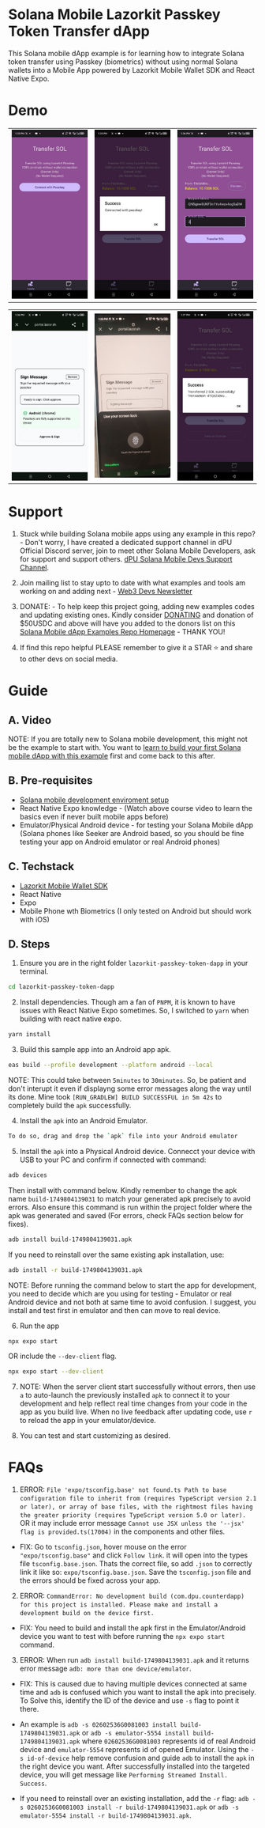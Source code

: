 # Solana Mobile Lazorkit Passkey Token Transfer dApp

This Solana mobile dApp example is for learning how to integrate Solana token transfer using Passkey (biometrics) without using normal Solana wallets into a Mobile App powered by Lazorkit Mobile Wallet SDK and React Native Expo.


# Demo
<table>
  <tr>
    <td align="center">
      <img src="./images/v1/screenshot1.jpg" alt="Screenshot 1" width=300 />
    </td>
    <td align="center">
      <img src="./images/v1/screenshot2.jpg" alt="Screenshot 2" width=300 />
    </td>
    <td align="center">
      <img src="./images/v1/screenshot3.jpg" alt="Screenshot 3" width=300 />
    </td>
  </tr>
</table>
<table>
  <tr>
    <td align="center">
      <img src="./images/v1/screenshot4.jpg" alt="Screenshot 1" width=300 />
    </td>
    <td align="center">
      <img src="./images/v1/screenshot5.jpg" alt="Screenshot 2" width=300 />
    </td>
    <td align="center">
      <img src="./images/v1/screenshot6.jpg" alt="Screenshot 3" width=300 />
    </td>
  </tr>
</table>


# Support
1. Stuck while building Solana mobile apps using any example in this repo? - Don't worry, I have created a dedicated support channel in dPU Official Discord server, join to meet other Solana Mobile Developers, ask for support and support others. [dPU Solana Mobile Devs Support Channel](https://dProgrammingUniversity.com/discord).

2. Join mailing list to stay upto to date with what examples and tools am working on and adding next - [Web3 Devs Newsletter](https://dprogramminguniversity.com/newsletter)

3. DONATE: - To help keep this project going, adding new examples codes and updating existing ones. Kindly consider [DONATING](https://dprogrammingUniversity.com/donation) and donation of $50USDC and above will have you added to the donors list on this [Solana Mobile dApp Examples Repo Homepage](https://github.com/dProgrammingUniversity/solana-mobile-dapp-examples) - THANK YOU!

4. If find this repo helpful PLEASE remember to give it a STAR ⭐️ and share to other devs on social media.


# Guide

## A. Video


NOTE: If you are totally new to Solana mobile development, this might not be the example to start with. You want to [learn to build your first Solana mobile dApp with this example](https://github.com/dProgrammingUniversity/solana-mobile-dapp-examples/tree/main/first-mobile-dapp) first and come back to this after.

## B. Pre-requisites 
- [Solana mobile development enviroment setup](https://docs.solanamobile.com/developers/development-setup)
- React Native Expo knowledge - (Watch above course video to learn the basics even if never built mobile apps before)
- Emulator/Physical Android device - for testing your Solana Mobile dApp (Solana phones like Seeker are Android based, so you should be fine testing your app on Android emulator or real Android phones)


## C. Techstack
- [Lazorkit Mobile Wallet SDK](https://www.npmjs.com/package/@lazorkit/wallet-mobile-adapter)
- React Native
- Expo
- Mobile Phone wth Biometrics (I only tested on Android but should work with iOS)


## D. Steps
1. Ensure you are in the right folder `lazorkit-passkey-token-dapp` in your terminal.
```sh
cd lazorkit-passkey-token-dapp
```

2. Install dependencies. Though am a fan of `PNPM`, it is known to have issues with React Native Expo sometimes. So, I switched to `yarn` when building with react native expo.
```sh
yarn install
```

3. Build this sample app into an Android app apk.
```sh
eas build --profile development --platform android --local
```
NOTE: This could take between `5minutes` to `30minutes`. So, be patient and don't interupt it even if displayng some error messages along the way until its done. Mine took `[RUN_GRADLEW] BUILD SUCCESSFUL in 5m 42s` to completely build the `apk` successfully.

4. Install the `apk` into an Android Emulator.
```sh
To do so, drag and drop the `apk` file into your Android emulator
```
5. Install the `apk` into a Physical Android device. Connecct your device with USB to your PC and confirm if connected with command:
```sh
adb devices
```

Then install with command below. Kindly remember to change the apk name `build-1749804139031` to match your generated apk precisely to avoid errors. Also ensure this command is run within the project folder where the apk was generated and saved (For errors, check FAQs section below for fixes).
```sh
adb install build-1749804139031.apk
```

If you need to reinstall over the same existing apk installation, use:
```sh
adb install -r build-1749804139031.apk
```

NOTE: Before running the command below to start the app for development, you need to decide which are you using for testing - Emulator or real Android device and not both at same time to avoid confusion. I suggest, you install and test first in emulator and then can move to real device.

6. Run the app
```sh
npx expo start
```
OR include the `--dev-client` flag.
```sh
npx expo start --dev-client
```

7. NOTE: When the server client start successfully without errors, then use `a` to auto-launch the previously installed `apk` to connect it to your development and help reflect real time changes from your code in the app as you build live. When no live feedback after updating code, use `r` to reload the app in your emulator/device.

8. You can test and start customizing as desired.


# FAQs
1. ERROR: ```File 'expo/tsconfig.base' not found.ts
Path to base configuration file to inherit from (requires TypeScript version 2.1 or later), or array of base files, with the rightmost files having the greater priority (requires TypeScript version 5.0 or later).``` OR it may include error message `Cannot use JSX unless the '--jsx' flag is provided.ts(17004)` in the components and other files.

- FIX: Go to `tsconfig.json`, hover mouse on the error `"expo/tsconfig.base"` and click `Follow link`. it will open into the types file `tsconfig.base.json`. Thats the correct file, so add `.json` to correctly link it like so: `expo/tsconfig.base.json`. Save the `tsconfig.json` file and the errors should be fixed across your app.

2. ERROR: ```CommandError: No development build (com.dpu.counterdapp) for this project is installed. Please make and install a development build on the device first.``` 
- FIX: You need to build and install the apk first in the Emulator/Android device you want to test with before running the ```npx expo start``` command.

3. ERROR: When run `adb install build-1749804139031.apk` and it returns error message `adb: more than one device/emulator`.
- FIX: This is caused due to having multiple devices connected at same time and `adb` is confused which you want to install the apk into precisely. To Solve this, identify the ID of the device and use `-s` flag to point it there. 

- An example is `adb -s 02602536G0081003 install build-1749804139031.apk` or `adb -s emulator-5554 install build-1749804139031.apk` where `02602536G0081003` represents id of real Android device and `emulator-5554` represents id of opened Emulator. 
Using the `-s id-of-device` help remove confusion and guide `adb` to install the `apk` in the right device you want. After successfully installed into the targeted device, you will get message like `Performing Streamed Install. Success`.

- If you need to reinstall over an existing installation, add the `-r` flag: `adb -s 02602536G0081003 install -r build-1749804139031.apk` or `adb -s emulator-5554 install -r build-1749804139031.apk`.